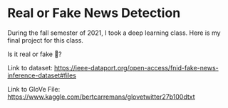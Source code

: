 # Real or Fake News Detection
During the fall semester of 2021, I took a deep learning class. Here is my final project for this class. 

Is it real or fake :newspaper:?

Link to dataset:
https://ieee-dataport.org/open-access/fnid-fake-news-inference-dataset#files

Link to GloVe File:
https://www.kaggle.com/bertcarremans/glovetwitter27b100dtxt
